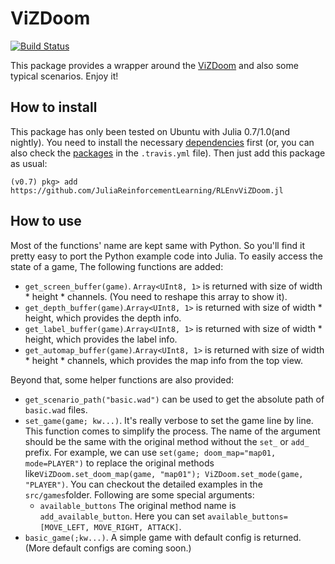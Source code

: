 # ViZDoom

[![Build Status](https://travis-ci.com/JuliaReinforcementLearning/ViZDoom.jl.svg?branch=master)](https://travis-ci.org/JuliaReinforcementLearning/ViZDoom.jl)

This package provides a wrapper around the [ViZDoom](https://github.com/mwydmuch/ViZDoom) and also some typical scenarios. Enjoy it!

## How to install

This package has only been tested on Ubuntu with Julia 0.7/1.0(and nightly). You need to install the necessary [dependencies](https://github.com/mwydmuch/ViZDoom/blob/master/doc/Building.md#-linux) first (or, you can also check the [packages](https://github.com/JuliaReinforcementLearning/RLEnvViZDoom.jl/blob/master/.travis.yml) in the `.travis.yml` file). Then just add this package as usual:

```
(v0.7) pkg> add https://github.com/JuliaReinforcementLearning/RLEnvViZDoom.jl
```

## How to use

Most of the functions' name are kept same with Python. So you'll find it pretty easy to port the Python example code into Julia. To easily access the state of a game, The following functions are added:

- `get_screen_buffer(game)`. `Array<UInt8, 1>` is returned with size of width * height * channels. (You need to reshape this array to show it).
- `get_depth_buffer(game)`.`Array<UInt8, 1>` is returned with size of width * height, which provides the depth info.
- `get_label_buffer(game)`.`Array<UInt8, 1>` is returned with size of width * height, which provides the label info.
- `get_automap_buffer(game)`.`Array<UInt8, 1>` is returned with size of width * height * channels, which provides the map info from the top view.


Beyond that, some helper functions are also provided:

- `get_scenario_path("basic.wad")` can be used to get the absolute path of `basic.wad` files.
- `set_game(game; kw...)`. It's really verbose to set the game line by line. This function comes to simplify the process. The name of the argument should be the same with the original method without the `set_` or `add_` prefix. For example, we can use `set(game; doom_map="map01, mode=PLAYER")` to replace the original methods like`ViZDoom.set_doom_map(game, "map01"); ViZDoom.set_mode(game, "PLAYER")`. You can checkout the detailed examples in the `src/games`folder. Following are some special arguments:
    - `available_buttons` The original method name is `add_available_button`. Here you can set `available_buttons=[MOVE_LEFT, MOVE_RIGHT, ATTACK]`.
- `basic_game(;kw...)`. A simple game with default config is returned. (More default configs are coming soon.)
